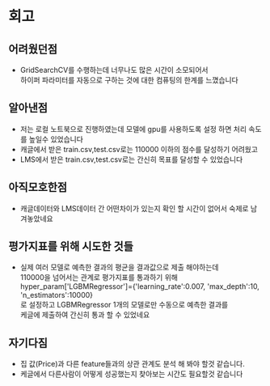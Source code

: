 # 회고<br>
## 어려웠던점<br>
-  GridSearchCV를 수행하는데 너무나도 많은 시간이 소모되어서<br>
   하이퍼 파라미터를 자동으로 구하는 것에 대한 컴퓨팅의 한계를 느꼈습니다<br>
## 알아낸점<br>
-  저는 로컬 노트북으로 진행하였는데 모델에 gpu를 사용하도록 설정 하면 처리 속도를 높일수 있었습니다<br>
-  캐글에서 받은 train.csv,test.csv로는 110000 이하의 점수를 달성하기 어려웠고<br>
-  LMS에서 받은 train.csv,test.csv로는 간신히 목표를 달성할 수 있었습니다<br>
## 아직모호한점<br>
-  캐글데이터와 LMS데이터 간 어떤차이가 있는지 확인 할 시간이 없어서 숙제로 남겨놓았네요<br>
## 평가지표를 위해 시도한 것들<br>
-  실제 여러 모델로 예측한 결과의 평균을 결과값으로 제출 해야하는데<br>
   110000을 넘어서는 관계로 평가지표를 통과하기 위해<br>
   hyper_param['LGBMRegressor']={'learning_rate':0.007, 'max_depth':10, 'n_estimators':10000} <br>
   로 설정하고 LGBMRegressor 1개의 모델로만 수동으로 예측한 결과를<br>
   케글에 제출하여 간신히 통과 할 수 있었네요<br>
## 자기다짐<br>
- 집 값(Price)과 다른 feature들과의 상관 관계도 분석 해 봐야 할것 같습니다.<br>
- 케글에서 다른사람이 어떻게 성공했는지 찾아보는 시간도 필요할것 같습니다<br>